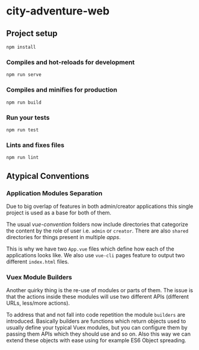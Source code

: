 # city-adventure-web

## Project setup
```
npm install
```

### Compiles and hot-reloads for development
```
npm run serve
```

### Compiles and minifies for production
```
npm run build
```

### Run your tests
```
npm run test
```

### Lints and fixes files
```
npm run lint
```

## Atypical Conventions

### Application Modules Separation

Due to big overlap of features in both admin/creator applications this single project is used as a base for both of them.

The usual *vue-convention* folders now include directories that categorize the content by the role of user i.e. `admin` or `creator`. There are also `shared` directories for things present in multiple *apps*.

This is why we have two `App.vue` files which define how each of the applications looks like.
We also use `vue-cli` pages feature to output two different `index.html` files.


### Vuex Module Builders

Another quirky thing is the re-use of modules or parts of them.
The issue is that the actions inside these modules will use two different APIs (different URLs, less/more actions).

To address that and not fall into code repetition the module `builders` are introduced.
Basically builders are functions which return objects used to usually define your typical Vuex modules, but you can configure them by passing them APIs which they should use and so on.
Also this way we can extend these objects with ease using for example ES6 Object spreading.
